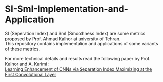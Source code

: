 # SI-SmI-Implementation-and-Application
SI (Seperation Index) and SmI (Smoothness Index) are some metrics proposed by Prof. Ahmad Kalhor at university of Tehran.  
This repository contains implementation and applications of some variants of these metrics.

For more technical details and results read the following paper by Prof. Kalhor and A. Karimi :   
[Learning Enhancement of CNNs via Separation Index Maximizing at the First Convolutional Layer](https://arxiv.org/pdf/2201.05217)

